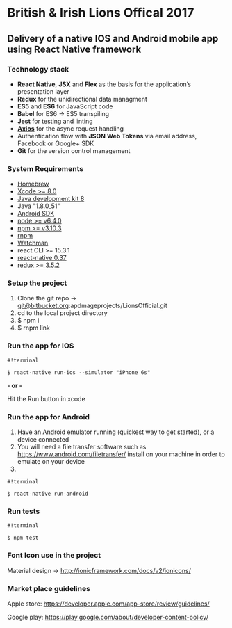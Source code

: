 # British & Irish Lions Offical 2017 #
## Delivery of a native IOS and Android mobile app using React Native framework ##

### Technology stack ###
* **React Native**, **JSX** and **Flex** as the basis for the application’s presentation layer
* **Redux** for the unidirectional data managment
* **ES5** and **ES6** for JavaScript code
* **Babel** for ES6 → ES5 transpiling 
* [**Jest**](https://facebook.github.io/jest/) for testing and linting
* [**Axios**](https://github.com/mzabriskie/axios) for the async request handling
* Authentication flow with **JSON Web Tokens** via email address, Facebook or Google+ SDK
* **Git** for the version control management

### System Requirements ###

* [Homebrew](http://brew.sh/)
* [Xcode >= 8.0](https://developer.apple.com/xcode/)
* [Java development kit 8](http://www.oracle.com/technetwork/java/javase/downloads/jdk8-downloads-2133151.html)
* Java "1.8.0_51"
* [Android SDK](https://developer.android.com/studio/index.html)
* [node >= v6.4.0](https://nodejs.org/en/)
* [npm >= v3.10.3](https://www.npmjs.com/)
* [rnpm](https://github.com/rnpm/rnpm)
* [Watchman](https://www.npmjs.com/package/watchman)
* react CLI >= 15.3.1
* [react-native 0.37](https://facebook.github.io/react-native/docs/getting-started.html)
* [redux >= 3.5.2](http://redux.js.org)

### Setup the project ###

1.    Clone the git repo -> git@bitbucket.org:apdmageprojects/LionsOfficial.git
2.    cd to the local project directory
3.    $ npm i
4.    $ rnpm link


### Run the app for IOS ###


```
#!terminal

$ react-native run-ios --simulator "iPhone 6s"
```

**- or -**

Hit the Run button in xcode

### Run the app for Android ###

1.    Have an Android emulator running (quickest way to get started), or a device connected
2.    You will need a file transfer software such as https://www.android.com/filetransfer/ install on your machine in order to emulate on your device
3.    
```
#!terminal

$ react-native run-android
```


### Run tests ###


```
#!terminal

$ npm test
```


### Font Icon use in the project ###
Material design -> http://ionicframework.com/docs/v2/ionicons/

### Market place guidelines ###
Apple store: https://developer.apple.com/app-store/review/guidelines/

Google play: https://play.google.com/about/developer-content-policy/